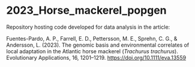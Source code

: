 # 2023_Horse_mackerel_popgen

Repository hosting code developed for data analysis in the article:

Fuentes-Pardo, A. P., Farrell, E. D., Pettersson, M. E., Sprehn, C. G., & Andersson, L. (2023). The genomic basis and environmental correlates of local adaptation in the Atlantic horse mackerel (*Trachurus trachurus*). Evolutionary Applications, 16, 1201–1219. https://doi.org/10.1111/eva.13559
